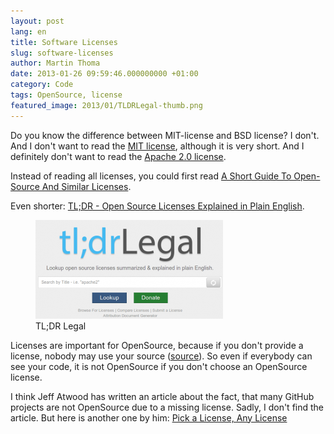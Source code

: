 ```yaml
---
layout: post
lang: en
title: Software Licenses
slug: software-licenses
author: Martin Thoma
date: 2013-01-26 09:59:46.000000000 +01:00
category: Code
tags: OpenSource, license
featured_image: 2013/01/TLDRLegal-thumb.png
---
```

Do you know the difference between MIT-license and BSD license? I don't. And I don't want to read the <a href="http://en.wikipedia.org/wiki/MIT_License">MIT license</a>, although it is very short. And I definitely don't want to read the <a href="http://directory.fsf.org/wiki/License:Apache2.0">Apache 2.0 license</a>.

Instead of reading all licenses, you could first read <a href="http://www.smashingmagazine.com/2010/03/24/a-short-guide-to-open-source-and-similar-licenses/">A Short Guide To Open-Source And Similar Licenses</a>.

Even shorter: <a href="http://www.tldrlegal.com/">TL;DR - Open Source Licenses Explained in Plain English</a>.
<figure class="aligncenter">
            <a href="../images/2013/01/TLDRLegal-300x158.png"><img src="../images/2013/01/TLDRLegal-300x158.png" alt="TL;DR Legal" style="max-width:300px;max-height:158px" class="size-medium wp-image-55141"/></a>
            <figcaption class="text-center">TL;DR Legal</figcaption>
        </figure>

Licenses are important for OpenSource, because if you don't provide a license, nobody may use your source (<a href="http://stackoverflow.com/a/13669816/562769">source</a>). So even if everybody can see your code, it is not OpenSource if you don't choose an OpenSource license.

I think Jeff Atwood has written an article about the fact, that many GitHub projects are not OpenSource due to a missing license. Sadly, I don't find the article. But here is another one by him: <a href="http://www.codinghorror.com/blog/2007/04/pick-a-license-any-license.html">Pick a License, Any License</a>
